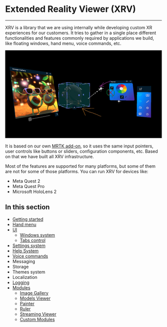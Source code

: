 # Extended Reality Viewer (XRV)

---

XRV is a library that we are using internally while developing custom XR experiences for our customers. It tries to gather in a single place different functionalities and features commonly required by applications we build, like floating windows, hand menu, voice commands, etc.

![XRV main image](images/main.jpg)

It is based on our own [MRTK add-on](../mrtk/index.md), so it uses the same input pointers, user controls like buttons or sliders, configuration components, etc. Based on that we have built all XRV infrastructure.

Most of the features are supported for many platforms, but some of them are not for some of those platforms. You can run XRV for devices like:
- Meta Quest 2
- Meta Quest Pro
- Microsoft HoloLens 2

## In this section

- [Getting started](getting_started.md)
- [Hand menu](hand_menu.md)
- [UI](ui/index.md)
  - [Windows system](ui/windows_system.md)
  - [Tabs control](ui/tabs_control.md)
- [Settings system](settings_system.md)
- [Help System](help_system.md)
- [Voice commands](voice_commands.md)
- Messaging
- Storage
- Themes system
- Localization
- [Logging](logging.md)
- [Modules](modules/index.md)
  - [Image Gallery](modules/imageGallery/index.md)
  - [Models Viewer](modules/modelsLoader/index.md)
  - [Painter](modules/painter/index.md)
  - [Ruler](modules/ruler/index.md)
  - [Streaming Viewer](modules/streamingviewer/index.md)
  - [Custom Modules](modules/customModule/index.md)
